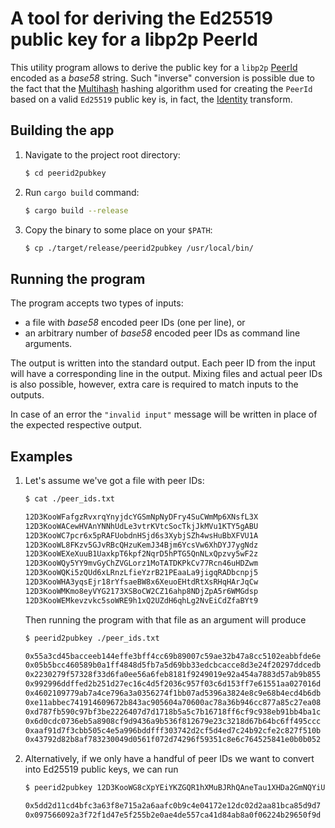 # A tool for deriving the Ed25519 public key for a libp2p PeerId

This utility program allows to derive the public key for a `libp2p` [PeerId](https://docs.rs/libp2p/0.44.0/libp2p/core/struct.PeerId.html) encoded as a _base58_ string.
Such "inverse" conversion is possible due to the fact that the [Multihash](https://docs.rs/multihash/0.16.2/multihash/struct.MultihashGeneric.html) hashing algorithm used for creating the `PeerId` based on a valid `Ed25519` public key is, in fact, the [Identity](https://docs.rs/multihash/0.16.2/multihash/struct.IdentityHasher.html) transform.

## Building the app

1. Navigate to the project root directory:

    ```bash
    $ cd peerid2pubkey
    ```

2. Run `cargo build` command:

    ```bash
    $ cargo build --release
    ```

3. Copy the binary to some place on your `$PATH`:

    ```bash
    $ cp ./target/release/peerid2pubkey /usr/local/bin/
    ```

## Running the program

The program accepts two types of inputs:
- a file with _base58_ encoded peer IDs (one per line), or
- an arbitrary number of _base58_ encoded peer IDs as command line arguments.

The output is written into the standard output. Each peer ID from the input will have a corresponding line in the output. Mixing files and actual peer IDs is also possible, however, extra care is required to match inputs to the outputs.

In case of an error the `"invalid input"` message will be written in place of the expected respective output.

## Examples

1. Let's assume we've got a file with peer IDs:

    ```bash
    $ cat ./peer_ids.txt

    12D3KooWFafgzRvxrqYnyjdcYGSmNpNyDFry4SuCWmMp6XNsfL3X
    12D3KooWACewHVAnYNNhUdLe3vtrKVtcSocTkjJkMVu1KTY5gABU
    12D3KooWC7pcr6x5pRAFUobdnHSjd6s3XybjSZh4wsHuBbXFVU1A
    12D3KooWL8FKzv5GJvRBcQHzuKemJ34Bjm6YcsVw6XhDYJ7ygNdz
    12D3KooWEXeXuuB1UaxkpT6kpf2NqrD5hPTG5QnNLxQpzvy5wF2z
    12D3KooWQy5YY9mvGyChZVGLorz1MoTATDKPkCv77Rcn46uHDZwm
    12D3KooWQKi5zQUd6xLRnzLfieYzrB21PEaaLa9jigqRADbcnpj5
    12D3KooWHA3yqsEjr18rYfsaeBW8x6XeuoEHtdRtXsRHqHArJqCw
    12D3KooWMKmo8eyVYG2173XSBoCW2CZ16ahp8NDjZpA5r6WMGdsp
    12D3KooWEMkevzvkc5soWRE9h1xQ2UZdH6qhLg2NvEiCdZfaBYt9
    ```
    Then running the program with that file as an argument will produce
    ```bash
    $ peerid2pubkey ./peer_ids.txt

    0x55a3cd45bacceeb144effe3bff4cc69b89007c59ae32b47a8cc5102eabbfde6e
    0x05b5bcc460589b0a1ff4848d5fb7a5d69bb33edcbcacce8d3e24f20297ddcedb
    0x2230279f57328f33d6fa0ee56a6feb8181f9249019e92a454a7883d57ab9b855
    0x992996ddffed2b251d27ec16c4d5f2036c957f03c6d153ff7e61551aa027016d
    0x4602109779ab7a4ce796a3a0356274f1bb07ad5396a3824e8c9e68b4ecd4b6db
    0xe11abbec741914609672b843ac905604a70600ac78a36b946cc877a85c27ea08
    0xd787fb590c97bf3be2226407d7d1718b5a5c7b16718ff6cf9c938eb91bb4ba1c
    0x6d0cdc0736eb5a8908cf9d9436a9b536f812679e23c3218d67b64bc6ff495ccc
    0xaaf91d7f3cbb505c4e5a996bddfff303742d2cf5d4ed7c24b92cfe2c827f510b
    0x43792d82b8af783230049d0561f072d74296f59351c8e6c764525841e0b0b052
    ```

2. Alternatively, if we only have a handful of peer IDs we want to convert into Ed25519 public keys, we can run
    ```bash
    $ peerid2pubkey 12D3KooWG8cXpYEiYKZGQR1hXMuBJRhQAneTau1XHDa2GmNQYiUE 12D3KooWATHfadjvaH4tkQyXbxPZH5HB6saUiWm4UvwaA4HXJmMW

    0x5dd2d11cd4bfc3a63f8e715a2a6aafc0b9c4e04172e12dc02d2aa81bca85d9d7
    0x097566092a3f72f1d47e5f255b2e0ae4de557ca41d84ab8a0f06224b29650f9d
    ```
